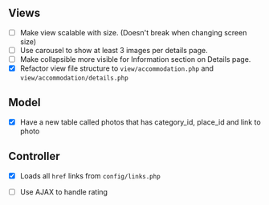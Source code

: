 ## Views ##
- [ ] Make view scalable with size. (Doesn't break when changing screen size)
- [ ] Use carousel to show at least 3 images per details page.
- [ ] Make collapsible more visible for Information section on Details page.
- [x] Refactor view file structure to `view/accommodation.php` and `view/accommodation/details.php` 

## Model ##
- [x] Have a new table called photos that has category_id, place_id and link to photo

## Controller ##
- [x] Loads all `href` links from `config/links.php` 
- [ ] Use AJAX to handle rating


